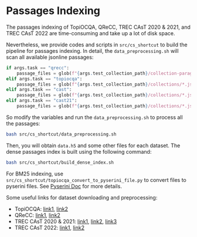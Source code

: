 # Passages Indexing
The passages indexing of TopiOCQA, QReCC, TREC CAsT 2020 & 2021, and TREC CAsT 2022 are time-consuming and take up a lot of disk space. 

Nevertheless, we provide codes and scripts in ```src/cs_shortcut``` to build the pipeline for passages indexing. In detail, the ```data_preprocessing.sh``` will scan all available jsonline passages:
```python
if args.task == "qrecc":
    passage_files = glob(f"{args.test_collection_path}/collection-paragraph/*/*.jsonl")
elif args.task == "topiocqa":
    passage_files = glob(f"{args.test_collection_path}/collections/*.jsonl")
elif args.task == "cast":
    passage_files = glob(f"{args.test_collection_path}/collections/*.jsonl")
elif args.task == "cast21":
    passage_files = glob(f"{args.test_collection_path}/collections/*.jsonl")
```
So modify the variables and run the ```data_preprocessing.sh``` to process all the passages:
```bash
bash src/cs_shortcut/data_preprocessing.sh
```
Then, you will obtain ```data.h5``` and some other files for each dataset. The dense passages index is built using the following command:
```bash
bash src/cs_shortcut/build_dense_index.sh
```
For BM25 indexing, use ```src/cs_shortcut/topiocqa_convert_to_pyserini_file.py``` to convert files to pyserini files. See [Pyserini Doc](https://github.com/castorini/pyserini/blob/master/docs/usage-index.md#building-a-bm25-index-embeddable-python-implementation) for more details.

Some useful links for dataset downloading and preprocessing:
- TopiOCQA: [link1](https://github.com/McGill-NLP/topiocqa/), [link2](https://github.com/naver-ai/cs-shortcut/)
- QReCC: [link1](https://github.com/apple/ml-qrecc), [link2](https://github.com/naver-ai/cs-shortcut/)
- TREC CAsT 2020 & 2021: [link1](https://www.treccast.ai/), [link2](https://github.com/kyriemao/ConvTrans/), [link3](https://github.com/thunlp/ConvDR)
- TREC CAsT 2022: [link1](https://www.treccast.ai/), [link2](https://github.com/grill-lab/trec-cast-tools/)

